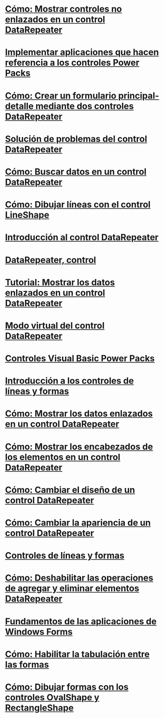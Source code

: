 # [Cómo: Mostrar controles no enlazados en un control DataRepeater](how-to-display-unbound-controls-in-a-datarepeater-control-visual-studio.md)
# [Implementar aplicaciones que hacen referencia a los controles Power Packs](deploying-applications-that-reference-power-packs-controls-visual-studio.md)
# [Cómo: Crear un formulario principal-detalle mediante dos controles DataRepeater](how-to-create-a-master-detail-form-by-using-two-datarepeater-controls.md)
# [Solución de problemas del control DataRepeater](troubleshooting-the-datarepeater-control-visual-studio.md)
# [Cómo: Buscar datos en un control DataRepeater](how-to-search-data-in-a-datarepeater-control-visual-studio.md)
# [Cómo: Dibujar líneas con el control LineShape](how-to-draw-lines-with-the-lineshape-control-visual-studio.md)
# [Introducción al control DataRepeater](introduction-to-the-datarepeater-control-visual-studio.md)
# [DataRepeater, control](datarepeater-control-visual-studio.md)
# [Tutorial: Mostrar los datos enlazados en un control DataRepeater](walkthrough-displaying-data-in-a-datarepeater-control-visual-studio.md)
# [Modo virtual del control DataRepeater](virtual-mode-in-the-datarepeater-control-visual-studio.md)
# [Controles Visual Basic Power Packs](power-packs-controls.md)
# [Introducción a los controles de líneas y formas](introduction-to-the-line-and-shape-controls-visual-studio.md)
# [Cómo: Mostrar los datos enlazados en un control DataRepeater](how-to-display-bound-data-in-a-datarepeater-control-visual-studio.md)
# [Cómo: Mostrar los encabezados de los elementos en un control DataRepeater](how-to-display-item-headers-in-a-datarepeater-control-visual-studio.md)
# [Cómo: Cambiar el diseño de un control DataRepeater](how-to-change-the-layout-of-a-datarepeater-control-visual-studio.md)
# [Cómo: Cambiar la apariencia de un control DataRepeater](how-to-change-the-appearance-of-a-datarepeater-control-visual-studio.md)
# [Controles de líneas y formas](line-and-shape-controls-visual-studio.md)
# [Cómo: Deshabilitar las operaciones de agregar y eliminar elementos DataRepeater](how-to-disable-adding-and-deleting-datarepeater-items-visual-studio.md)
# [Fundamentos de las aplicaciones de Windows Forms](windows-forms-application-basics.md)
# [Cómo: Habilitar la tabulación entre las formas](how-to-enable-tabbing-between-shapes-visual-studio.md)
# [Cómo: Dibujar formas con los controles OvalShape y RectangleShape](how-to-draw-shapes-with-the-ovalshape-and-rectangleshape-controls.md)
